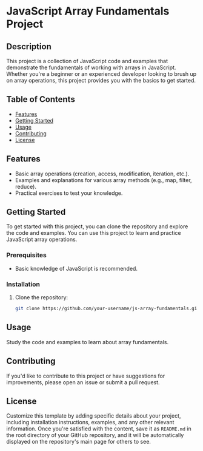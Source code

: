 # JavaScript Array Fundamentals Project

## Description

This project is a collection of JavaScript code and examples that demonstrate the fundamentals of working with arrays in JavaScript. Whether you're a beginner or an experienced developer looking to brush up on array operations, this project provides you with the basics to get started.

## Table of Contents

- [Features](#features)
- [Getting Started](#getting-started)
- [Usage](#usage)
- [Contributing](#contributing)
- [License](#license)

## Features

- Basic array operations (creation, access, modification, iteration, etc.).
- Examples and explanations for various array methods (e.g., map, filter, reduce).
- Practical exercises to test your knowledge.

## Getting Started

To get started with this project, you can clone the repository and explore the code and examples. You can use this project to learn and practice JavaScript array operations.

### Prerequisites

- Basic knowledge of JavaScript is recommended.

### Installation

1. Clone the repository:

   ```sh
   git clone https://github.com/your-username/js-array-fundamentals.git
   ```

## Usage

Study the code and examples to learn about array fundamentals.

## Contributing

If you'd like to contribute to this project or have suggestions for improvements, please open an issue or submit a pull request.

## License

Customize this template by adding specific details about your project, including installation instructions, examples, and any other relevant information. Once you're satisfied with the content, save it as `README.md` in the root directory of your GitHub repository, and it will be automatically displayed on the repository's main page for others to see.
